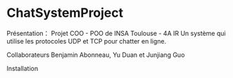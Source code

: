 # ChatSystemProject

Présentation：
Projet COO - POO de INSA Toulouse - 4A IR
Un système qui utilise les protocoles UDP et TCP pour chatter en ligne.

Collaborateurs
Benjamin Abonneau, Yu Duan et Junjiang Guo

Installation
